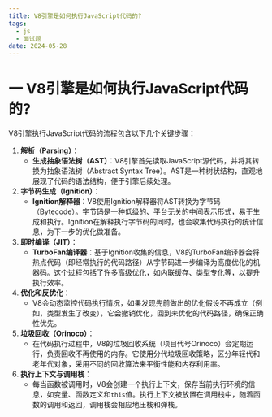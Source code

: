 ```yaml
---
title: V8引擎是如何执行JavaScript代码的?
tags:
  - js
  - 面试题
date: 2024-05-28
---
```


# 一 V8引擎是如何执行JavaScript代码的?

V8引擎执行JavaScript代码的流程包含以下几个关键步骤：

1. **解析（Parsing）**：
    - **生成抽象语法树（AST）**：V8引擎首先读取JavaScript源代码，并将其转换为抽象语法树（Abstract Syntax Tree）。AST是一种树状结构，直观地展现了代码的语法结构，便于引擎后续处理。
2. **字节码生成（Ignition）**：
    - **Ignition解释器**：V8使用Ignition解释器将AST转换为字节码（Bytecode）。字节码是一种低级的、平台无关的中间表示形式，易于生成和执行。Ignition在解释执行字节码的同时，也会收集代码执行的统计信息，为下一步的优化做准备。
3. **即时编译（JIT）**：
    - **TurboFan编译器**：基于Ignition收集的信息，V8的TurboFan编译器会将热点代码（即经常执行的代码路径）从字节码进一步编译为高度优化的机器码。这个过程包括了许多高级优化，如内联缓存、类型专化等，以提升执行效率。
4. **优化和反优化**：
    - V8会动态监控代码执行情况，如果发现先前做出的优化假设不再成立（例如，类型发生了改变），它会撤销优化，回到未优化的代码路径，确保正确性优先。
5. **垃圾回收（Orinoco）**：
    - 在代码执行过程中，V8的垃圾回收系统（项目代号Orinoco）会定期运行，负责回收不再使用的内存。它使用分代垃圾回收策略，区分年轻代和老年代对象，采用不同的回收算法来平衡性能和内存利用率。
6. **执行上下文与调用栈**：
    - 每当函数被调用时，V8会创建一个执行上下文，保存当前执行环境的信息，如变量、函数定义和`this`值。执行上下文被放置在调用栈中，随着函数的调用和返回，调用栈会相应地压栈和弹栈。
